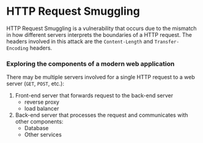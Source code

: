# HTTP Request Smuggling

HTTP Request Smuggling is a vulnerability that occurs due to the mismatch in how different servers interprets the boundaries of a HTTP request. The headers involved in this attack are the `Content-Length` and `Transfer-Encoding` headers.

### Exploring the components of a modern web application

There may be multiple servers involved for a single HTTP request to a web server (`GET`, `POST`, etc.):

1. Front-end server that forwards request to the back-end server
   * reverse proxy
   * load balancer
2. Back-end server that processes the request and communicates with other components:
   * Database
   * Other services
